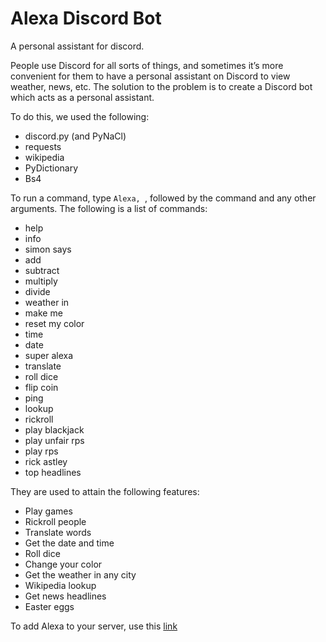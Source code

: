 # Alexa Discord Bot
A personal assistant for discord.

People use Discord for all sorts of things, and sometimes it’s more convenient for them to have a personal assistant on
Discord to view weather, news, etc.
The solution to the problem is to create a Discord bot which acts as a personal assistant.

To do this, we used the following:
 * discord.py (and PyNaCl)
 * requests
 * wikipedia
 * PyDictionary
 * Bs4

To run a command, type `Alexa, `, followed by the command and any other arguments.
The following is a list of commands:
 + help
 + info
 + simon says
 + add
 + subtract
 + multiply
 + divide
 + weather in
 + make me
 + reset my color
 + time
 + date
 + super alexa
 + translate
 + roll dice
 + flip coin
 + ping
 + lookup
 + rickroll
 + play blackjack
 + play unfair rps
 + play rps
 + rick astley
 + top headlines
 
 They are used to attain the following features:
 - Play games
 - Rickroll people
 - Translate words
 - Get the date and time
 - Roll dice
 - Change your color
 - Get the weather in any city
 - Wikipedia lookup
 - Get news headlines
 - Easter eggs

To add Alexa to your server, use this [link](https://discord.com/api/oauth2/authorize?client_id=827974352448258098&permissions=271666240&scope=bot)
